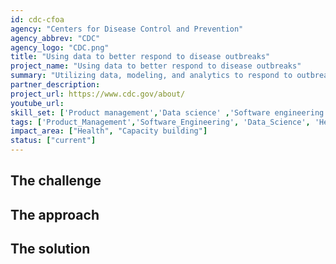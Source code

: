 ```yaml
---
id: cdc-cfoa
agency: "Centers for Disease Control and Prevention"
agency_abbrev: "CDC"
agency_logo: "CDC.png"
title: "Using data to better respond to disease outbreaks"
project_name: "Using data to better respond to disease outbreaks"
summary: "Utilizing data, modeling, and analytics to respond to outbreaks in real-time to drive effective decision-making at the Centers for Disease Control and Prevention's Center for Forecasting and Outbreak Analytics."
partner_description:  
project_url: https://www.cdc.gov/about/
youtube_url: 
skill_set: ['Product management','Data science' ,'Software engineering']
tags: ['Product_Management','Software_Engineering', 'Data_Science', 'Health', 'Capacity_building']
impact_area: ["Health", "Capacity building"]
status: ["current"]
---
```


## The challenge

## The approach

## The solution 

